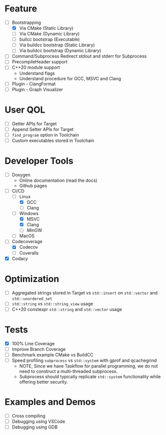 
# Feature

- [ ] Bootstrapping
  - [x] Via CMake (Static Library)
  - [ ] Via CMake (Dynamic Library)
  - [ ] builcc bootstrap (Executable)
  - [ ] Via buildcc bootstrap (Static Library)
  - [ ] Via buildcc bootstrap (Dynamic Library)
- [ ] Command/Subprocess Redirect stdout and stderr for Subprocess
- [ ] PrecompileHeader support
- [ ] C++20 module support
  - Understand flags
  - Understand procedure for GCC, MSVC and Clang
- [ ] Plugin - ClangFormat
- [ ] Plugin - Graph Visualizer

# User QOL

- [ ] Getter APIs for Target
- [ ] Append Setter APIs for Target
- [ ] `find_program` option in Toolchain
- [ ] Custom executables stored in Toolchain 

# Developer Tools

- [ ] Doxygen
  - Online documentation (read the docs)
  - Github pages
- [ ] CI/CD
  - [ ] Linux
    - [x] GCC
    - [ ] Clang
  - [ ] Windows
    - [x] MSVC
    - [x] Clang
    - [ ] MinGW
  - [ ] MacOS
- [ ] Codecoverage
  - [x] Codecov
  - [ ] Coveralls
- [x] Codacy

# Optimization

- [ ] Aggregated strings stored in Target vs `std::insert` on `std::vector` and `std::unordered_set`
- [ ] `std::string` vs `std::string_view` usage
- [ ] C++20 constexpr `std::string` and `std::vector` usage

# Tests

- [x] 100% Line Coverage
- [ ] Improve Branch Coverage
- [ ] Benchmark example CMake vs BuildCC
- [ ] Speed profiling `subprocess` vs `std::system` with gprof and qcachegrind
  - NOTE, Since we have Taskflow for parallel programming, we do not need to construct a multi-threaded subprocess.
  - Subprocess should typically replicate `std::system` functionality while offering better security.

# Examples and Demos

- [ ] Cross compiling
- [ ] Debugging using VSCode
- [ ] Debugging using GDB
